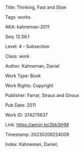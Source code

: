 Title:  Thinking, Fast and Slow

Tags:   works

AKA:    kahneman-2011

Seq:    12.56.1

Level:  4 - Subsection

Class:  work

Author: Kahneman, Daniel

Work Type: Book

Work Rights: Copyright

Publisher: Farrar, Straus and Giroux

Pub Date: 2011

Work ID: 374275637

Link:   https://amzn.to/2bk3tHM

Timestamp: 20230209224009

Index:  Kahneman, Daniel; 
